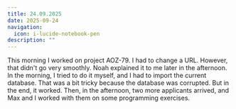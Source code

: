 ```yaml
---
title: 24.09.2025
date: 2025-09-24
navigation:
  icon: i-lucide-notebook-pen
description: ""
---
```


This morning I worked on project AOZ-79. I had to change a URL. However, that didn't go very smoothly. Noah explained it to me later in the afternoon. In the morning, I tried to do it myself, and I had to import the current database. That was a bit tricky because the database was corrupted. But in the end, it worked. Then, in the afternoon, two more applicants arrived, and Max and I worked with them on some programming exercises.